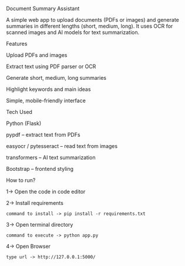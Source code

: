 Document Summary Assistant

A simple web app to upload documents (PDFs or images) and generate summaries in different lengths (short, medium, long). It uses OCR for scanned images and AI models for text summarization.

Features

Upload PDFs and images

Extract text using PDF parser or OCR

Generate short, medium, long summaries

Highlight keywords and main ideas

Simple, mobile-friendly interface

Tech Used

Python (Flask)

pypdf – extract text from PDFs

easyocr / pytesseract – read text from images

transformers – AI text summarization

Bootstrap – frontend styling

How to run?

1-> Open the code in code editor

2-> Install requirements

	command to install -> pip install -r requirements.txt

3-> Open terminal directory 
	
	command to execute -> python app.py

4-> Open Browser

	type url -> http://127.0.0.1:5000/
